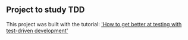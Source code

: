 ## Project to study TDD

This project was built with the tutorial: ['How to get better at testing with test-driven development']('https://medium.freecodecamp.org/how-to-get-better-at-testing-with-test-driven-development-18a7d097b23f')